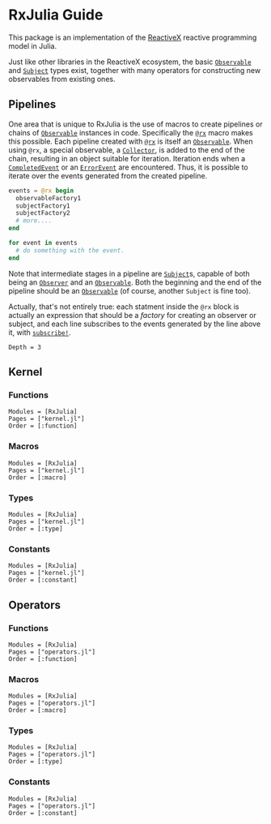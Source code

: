 # RxJulia Guide

This package is an implementation of the [ReactiveX](http://reactivex.io) reactive programming model in Julia.

Just like other libraries in the ReactiveX ecosystem, the basic [`Observable`](@ref) and
[`Subject`](@ref) types exist,  together with many operators for constructing new observables from existing ones.

## Pipelines

One area that is unique to RxJulia is the use of macros to create pipelines or chains of [`Observable`](@ref) 
instances in code. Specifically the [`@rx`](@ref) macro makes this possible. Each pipeline created with [`@rx`](@ref)
is itself an [`Observable`](@ref). When using `@rx`, a special observable, a [`Collector`](@ref), is added to the end of the chain, resulting in an object suitable for iteration. Iteration ends when a [`CompletedEvent`](@ref) or an [`ErrorEvent`](@ref) are encountered. Thus, it is possible to iterate over the events generated from the created pipeline.

```julia
events = @rx begin
  observableFactory1
  subjectFactory1
  subjectFactory2
  # more....
end

for event in events
  # do something with the event.
end
```

Note that intermediate stages in a pipeline are [`Subject`](@ref)s, capable of both being an [`Observer`](@ref) and an [`Observable`](@ref). Both the beginning and the end of the pipeline should be an [`Observable`](@ref) (of course, another
`Subject` is fine too).

Actually, that's not entirely true: each statment inside the `@rx` block is actually an expression that should be a *factory* for creating an observer or subject, and each line subscribes to the events generated by the line above it, with [`subscribe!`](@ref).

```@contents
Depth = 3
```

## Kernel

### Functions

```@autodocs
Modules = [RxJulia]
Pages = ["kernel.jl"]
Order = [:function]
```

### Macros

```@autodocs
Modules = [RxJulia]
Pages = ["kernel.jl"]
Order = [:macro]
```

### Types

```@autodocs
Modules = [RxJulia]
Pages = ["kernel.jl"]
Order = [:type]
```

### Constants

```@autodocs
Modules = [RxJulia]
Pages = ["kernel.jl"]
Order = [:constant]
```

## Operators

### Functions

```@autodocs
Modules = [RxJulia]
Pages = ["operators.jl"]
Order = [:function]
```

### Macros

```@autodocs
Modules = [RxJulia]
Pages = ["operators.jl"]
Order = [:macro]
```

### Types

```@autodocs
Modules = [RxJulia]
Pages = ["operators.jl"]
Order = [:type]
```

### Constants

```@autodocs
Modules = [RxJulia]
Pages = ["operators.jl"]
Order = [:constant]